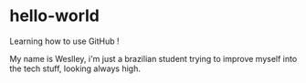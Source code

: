 # hello-world
Learning how to use GitHub !

My name is Weslley, i'm just a brazilian student trying to improve myself into the tech stuff, looking always high.
